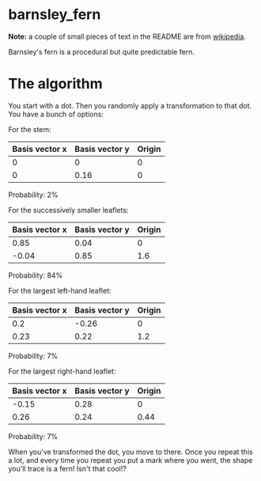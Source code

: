 # barnsley_fern
**Note:** a couple of small pieces of text in the README are from [wikipedia](https://en.wikipedia.org/wiki/Barnsley_fern).

Barnsley's fern is a procedural but quite predictable fern.

# The algorithm
You start with a dot. Then you randomly apply a transformation to that dot. You have a bunch of options:

For the stem:

| Basis vector x | Basis vector y | Origin |
| -------------- | -------------- | ------ |
| 0              | 0              | 0      |
| 0              | 0.16           | 0      |

Probability: 2%

For the successively smaller leaflets:

| Basis vector x | Basis vector y | Origin |
| -------------- | -------------- | ------ |
| 0.85           | 0.04           | 0      |
| -0.04          | 0.85           | 1.6    |

Probability: 84%

For the largest left-hand leaflet:

| Basis vector x | Basis vector y | Origin |
| -------------- | -------------- | ------ |
| 0.2            | -0.26          | 0      |
| 0.23           | 0.22           | 1.2    |

Probability: 7%

For the largest right-hand leaflet:

| Basis vector x | Basis vector y | Origin |
| -------------- | -------------- | ------ |
| -0.15          | 0.28           | 0      |
| 0.26           | 0.24           | 0.44   |

Probability: 7%

When you've transformed the dot, you move to there. Once you repeat this a lot, and every time you repeat you put a mark where you  went, the shape you'll trace is a fern! Isn't that cool!?
